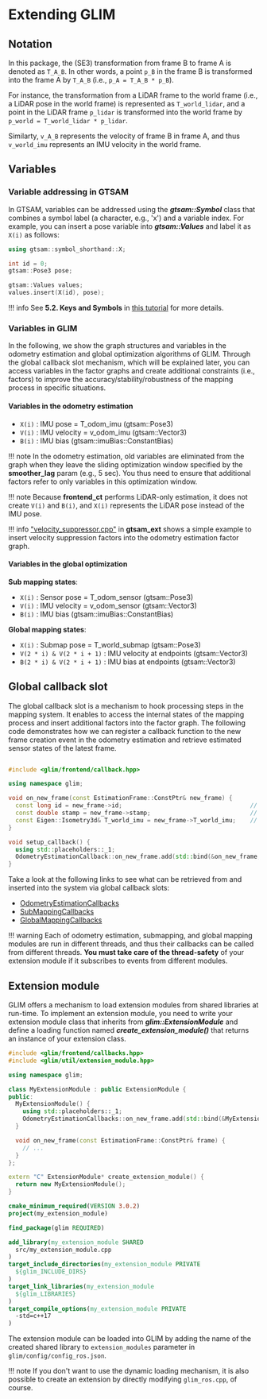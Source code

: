 # Extending GLIM


## Notation

In this package, the (SE3) transformation from frame B to frame A is denoted as ```T_A_B```. In other words, a point ```p_B``` in the frame B is transformed into the frame A by ```T_A_B``` (i.e., ```p_A = T_A_B * p_B```).

For instance, the transformation from a LiDAR frame to the world frame (i.e., a LiDAR pose in the world frame) is represented as ```T_world_lidar```, and a point in the LiDAR frame ```p_lidar``` is transformed into the world frame by ```p_world = T_world_lidar * p_lidar```.

Similarty, ```v_A_B``` represents the velocity of frame B in frame A, and thus ```v_world_imu``` represents an IMU velocity in the world frame.

## Variables

### Variable addressing in GTSAM

In GTSAM, variables can be addressed using the ***gtsam::Symbol*** class that combines a symbol label (a character, e.g., 'x') and a variable index. For example, you can insert a pose variable into ***gtsam::Values*** and label it as ```X(i)``` as follows:

```cpp
using gtsam::symbol_shorthand::X;

int id = 0;
gtsam::Pose3 pose;

gtsam::Values values;
values.insert(X(id), pose);
```

!!! info
    See **5.2. Keys and Symbols** in [this tutorial](https://gtsam.org/tutorials/intro.html) for more details.

### Variables in GLIM

In the following, we show the graph structures and variables in the odometry estimation and global optimization algorithms of GLIM. Through the global callback slot mechanism, which will be explained later, you can access variables in the factor graphs and create additional constraints (i.e., factors) to improve the accuracy/stability/robustness of the mapping process in specific situations.

#### Variables in the odometry estimation

- ```X(i)``` : IMU pose = T_odom_imu (gtsam::Pose3)
- ```V(i)``` : IMU velocity = v_odom_imu (gtsam::Vector3)
- ```B(i)``` : IMU bias (gtsam::imuBias::ConstantBias)

!!! note
    In the odometry estimation, old variables are eliminated from the graph when they leave the sliding optimization window specified by the **smoother_lag** param (e.g., 5 sec). You thus need to ensure that additional factors refer to only variables in this optimization window. 

!!! note
    Because **frontend_ct** performs LiDAR-only estimation, it does not create ```V(i)``` and ```B(i)```, and ```X(i)``` represents the LiDAR pose instead of the IMU pose.

!!! info
    ["velocity_suppressor.cpp"](https://github.com/koide3/glim_ext/blob/master/modules/frontend/velocity_suppressor/src/glim_ext/velocity_suppressor.cpp) in **gtsam_ext** shows a simple example to insert velocity suppression factors into the odometry estimation factor graph.

#### Variables in the global optimization

**Sub mapping states**:

- ```X(i)``` : Sensor pose = T_odom_sensor (gtsam::Pose3)
- ```V(i)``` : IMU velocity = v_odom_sensor (gtsam::Vector3)
- ```B(i)``` : IMU bias (gtsam::imuBias::ConstantBias)

**Global mapping states**:

- ```X(i)``` : Submap pose = T_world_submap (gtsam::Pose3)
- ```V(2 * i) & V(2 * i + 1)``` : IMU velocity at endpoints (gtsam::Vector3)
- ```B(2 * i) & V(2 * i + 1)``` : IMU bias at endpoints (gtsam::Vector3)


## Global callback slot

The global callback slot is a mechanism to hook processing steps in the mapping system. It enables to access the internal states of the mapping process and insert additional factors into the factor graph. The following code demonstrates how we can register a callback function to the new frame creation event in the odometry estimation and retrieve estimated sensor states of the latest frame.


```cpp

#include <glim/frontend/callback.hpp>

using namespace glim;

void on_new_frame(const EstimationFrame::ConstPtr& new_frame) {
  const long id = new_frame->id;                                    // Frame ID
  const double stamp = new_frame->stamp;                            // Timestamp
  const Eigen::Isometry3d& T_world_imu = new_frame->T_world_imu;    // IMU pose
}

void setup_callback() {
  using std::placeholders::_1;
  OdometryEstimationCallback::on_new_frame.add(std::bind(&on_new_frame, _1));
}
```

Take a look at the following links to see what can be retrieved from and inserted into the system via global callback slots:

* [OdometryEstimationCallbacks](glim/structglim_1_1OdometryEstimationCallbacks.html)
* [SubMappingCallbacks](glim/structglim_1_1SubMappingCallbacks.html)
* [GlobalMappingCallbacks](glim/structglim_1_1GlobalMappingCallbacks.html)

!!! warning
    Each of odometry estimation, submapping, and global mapping modules are run in different threads, and thus their callbacks can be called from different threads. **You must take care of the thread-safety** of your extension module if it subscribes to events from different modules.


## Extension module

GLIM offers a mechanism to load extension modules from shared libraries at run-time. To implement an extension module, you need to write your extension module class that inherits from ***glim::ExtensionModule*** and define a loading function named ***create_extension_module()*** that returns an instance of your extension class.


```cpp title="my_extension_module.cpp"
#include <glim/frontend/callbacks.hpp>
#include <glim/util/extension_module.hpp>

using namespace glim;

class MyExtensionModule : public ExtensionModule {
public:
  MyExtensionModule() {
    using std::placeholders::_1;
    OdometryEstimationCallbacks::on_new_frame.add(std::bind(&MyExtensionModule::on_new_frame, this, _1));
  }

  void on_new_frame(const EstimationFrame::ConstPtr& frame) {
    // ...
  }
};

extern "C" ExtensionModule* create_extension_module() {
  return new MyExtensionModule();
}
```


```cmake title="CMakeLists.txt"
cmake_minimum_required(VERSION 3.0.2)
project(my_extension_module)

find_package(glim REQUIRED)

add_library(my_extension_module SHARED
  src/my_extension_module.cpp
)
target_include_directories(my_extension_module PRIVATE
  ${glim_INCLUDE_DIRS}
)
target_link_libraries(my_extension_module
  ${glim_LIBRARIES}
)
target_compile_options(my_extension_module PRIVATE
  -std=c++17
)
```

The extension module can be loaded into GLIM by adding the name of the created shared library to ```extension_modules``` parameter in ```glim/config/config_ros.json```.

!!! note
    If you don't want to use the dynamic loading mechanism, it is also possible to create an extension by directly modifying ```glim_ros.cpp```, of course.
